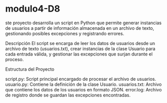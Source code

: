 # modulo4-D8
ste proyecto desarrolla un script en Python que permite generar instancias de usuarios a partir de información almacenada en un archivo de texto, 
gestionando posibles excepciones y registrando errores.

Descripción El script se encarga de leer los datos de usuarios desde un archivo de texto (usuarios.txt), crear instancias de la clase Usuario para cada entrada válida, 
y gestionar las excepciones que surjan durante el proceso.

Estructura del Proyecto

script.py: Script principal encargado de procesar el archivo de usuarios.
usuario.py: Contiene la definición de la clase Usuario.
usuarios.txt: Archivo que contiene los datos de los usuarios en formato JSON.
error.log: Archivo de registro donde se guardan las excepciones encontradas.





